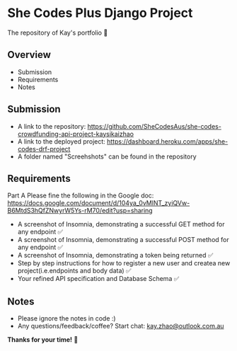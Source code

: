 # She Codes Plus Django Project
The repository of Kay's portfolio 👋

## Overview
- Submission
- Requirements
- Notes

## Submission
- A link to the repository: https://github.com/SheCodesAus/she-codes-crowdfunding-api-project-kaysikaizhao
- A link to the deployed project: https://dashboard.heroku.com/apps/she-codes-drf-project
- A folder named "Screehshots" can be found in the repository

## Requirements
Part A
Please fine the following in the Google doc: https://docs.google.com/document/d/104ya_0vMlNT_zyiQVw-B6MtdS3hQfZNwyrW5Ys-rM70/edit?usp=sharing
- A screenshot of Insomnia, demonstrating a successful GET method for any endpoint ✅
- A screenshot of Insomnia, demonstrating a successful POST method for any endpoint ✅
- A screenshot of Insomnia, demonstrating a token being returned ✅
- Step by step instructions for how to register a new user and createa new project(i.e.endpoints and body data) ✅
- Your refined API specification and Database Schema ✅

## Notes
- Please ignore the notes in code :)
- Any questions/feedback/coffee? Start chat: kay.zhao@outlook.com.au 

**Thanks for your time!** 💜
